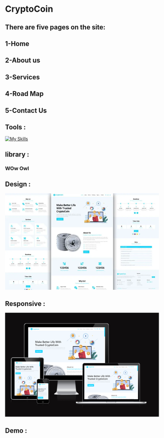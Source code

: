 # CryptoCoin
## There are five pages on the site:
## 1-Home
## 2-About us
## 3-Services
## 4-Road Map
## 5-Contact Us

## Tools :
 [![My Skills](https://skillicons.dev/icons?i=js,html,css,bootstrap)](https://skillicons.dev)
## library :
### WOw Owl
## Design :
<img src="Design/free-cryptocurrency-website-template.webp">

## Responsive :
<img src="Design/responsive.png">

## Demo :
